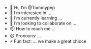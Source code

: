 - 👋 Hi, I’m @Tommypep
- 👀 I’m interested in ...
- 🌱 I’m currently learning ...
- 💞️ I’m looking to collaborate on ...
- 📫 How to reach me ...
- 😄 Pronouns: ...
- ⚡ Fun fact: ...
we make a great chioce 
<!---
Tommypep/Tommypep is a ✨ special ✨ repository because its `README.md` (this file) appears on your GitHub profile.
You can click the Preview link to take a look at your changes.
--->

